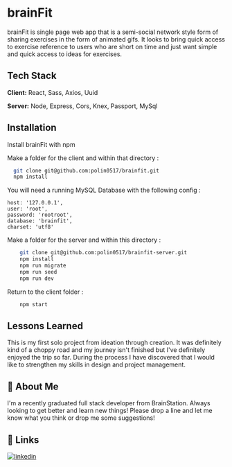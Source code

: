 
# brainFit

brainFit is single page web app that is a semi-social network style form of sharing exercises in the form of animated gifs. It looks to bring quick access to exercise reference to users who are short on time and just want simple and quick access to ideas for exercises.




## Tech Stack

**Client:** React, Sass, Axios, Uuid

**Server:** Node, Express, Cors, Knex, Passport, MySql


## Installation

Install brainFit with npm

Make a folder for the client and within that directory :
```bash
  git clone git@github.com:polin0517/brainfit.git
  npm install
```
 You will need a running MySQL Database with the following config :
 
    host: '127.0.0.1',
	user: 'root',
	password: 'rootroot',
	database: 'brainfit',
    charset: 'utf8'

Make a folder for the server and within this directory :

```bash
    git clone git@github.com:polin0517/brainfit-server.git
    npm install
    npm run migrate
    npm run seed
    npm run dev
```
Return to the client folder :

```bash
    npm start
```


## Lessons Learned

This is my first solo project from ideation through creation. It was definitely kind of a choppy road and my journey isn't finished but I've definitely enjoyed the trip so far. During the process I have discovered that I would like to strengthen my skills in design and project management.  
## 🚀 About Me
I'm a recently graduated full stack developer from BrainStation. Always looking to get better and learn new things! Please drop a line and let me know what you think or drop me some suggestions!


## 🔗 Links
[![linkedin](https://img.shields.io/badge/linkedin-0A66C2?style=for-the-badge&logo=linkedin&logoColor=white)](https://www.linkedin.com/in/po-ting-lin/)

